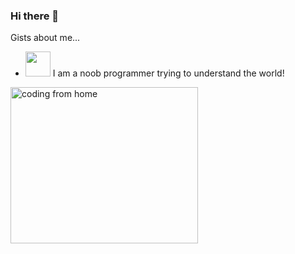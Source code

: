 ### Hi there 👋

Gists about me...

 -  <img height="40" src="https://raw.githubusercontent.com/innng/innng/master/assets/soulgem-madoka.gif"/>  I am a noob programmer trying to understand the world!
 <img align="centre" alt="coding from home" src= "https://camo.githubusercontent.com/410dd0b1b800cd1e13965237beee2a32474be978/68747470733a2f2f6d656469612e67697068792e636f6d2f6d656469612f4d3967624264396e6244724f5475314d71782f67697068792e676966" height = 250 width = 300/>

